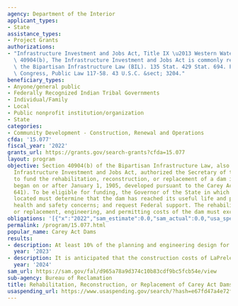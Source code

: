 ```yaml
---
agency: Department of the Interior
applicant_types:
- State
assistance_types:
- Project Grants
authorizations:
- "Infrastructure Investment and Jobs Act, Title IX \u2013 Western Water Infrastructure,\
  \ 40904(b), The Infrastructure Investment and Jobs Act is commonly referred to as\
  \ the Bipartisan Infrastructure Law (BIL). 135 Stat. 429 Stat. 694. Pub. L. 117th\
  \ Congress, Public Law 117-58. 43 U.S.C. &sect; 3204."
beneficiary_types:
- Anyone/general public
- Federally Recognized Indian Tribal Governments
- Individual/Family
- Local
- Public nonprofit institution/organization
- State
categories:
- Community Development - Construction, Renewal and Operations
cfda: '15.077'
fiscal_year: '2022'
grants_url: https://grants.gov/search-grants?cfda=15.077
layout: program
objective: Section 40904(b) of the Bipartisan Infrastructure Law, also known as the
  Infrastructure Investment and Jobs Act, authorized the Secretary of the Interior
  to fund the rehabilitation, reconstruction, or replacement of a dam in which construction
  began on or after January 1, 1905, developed pursuant to the Carey Act (43 U.S.C.
  641). To be eligible for funding, the Governor of the State in which the dam is
  located must determine that the dam has reached its useful life and poses significant
  health and safety concerns; and request Federal support. The rehabilitation, reconstruction,
  or replacement, engineering, and permitting costs of the dam must exceed $50,000,000.
obligations: '[{"x":"2022","sam_estimate":0.0,"sam_actual":0.0,"usa_spending_actual":0.0},{"x":"2023","sam_estimate":5000000.0,"sam_actual":0.0,"usa_spending_actual":5000000.0},{"x":"2024","sam_estimate":30000000.0,"sam_actual":0.0,"usa_spending_actual":0.0}]'
permalink: /program/15.077.html
popular_name: Carey Act Dams
results:
- description: At least 10% of the planning and engineering design for LaPrele Dam.
  year: '2023'
- description: It is anticipated that the construction costs of LaPrele Dam will begin.
  year: '2024'
sam_url: https://sam.gov/fal/d965a78a9d374c10b83cdf9bc5fcb54e/view
sub-agency: Bureau of Reclamation
title: Rehabilitation, Reconstruction, or Replacement of Carey Act Dams
usaspending_url: https://www.usaspending.gov/search/?hash=e67fd47a4e72faf620c4a4fd6058e3d3
---
```

